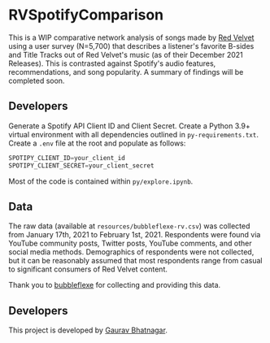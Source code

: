 # RVSpotifyComparison
This is a WIP comparative network analysis of songs made by [Red Velvet](https://en.wikipedia.org/wiki/Red_Velvet_(group)) using a user survey (N=5,700) that describes a listener's favorite B-sides and Title Tracks out of Red Velvet's music (as of their December 2021 Releases). This is contrasted against Spotify's audio features, recommendations, and song popularity. A summary of findings will be completed soon.

## Developers
Generate a Spotify API Client ID and Client Secret. Create a Python 3.9+ virtual environment with all dependencies outlined in `py-requirements.txt`. Create a `.env` file at the root and populate as follows:
```py
SPOTIPY_CLIENT_ID=your_client_id
SPOTIPY_CLIENT_SECRET=your_client_secret
```
Most of the code is contained within `py/explore.ipynb`.

## Data
The raw data (available at `resources/bubbleflexe-rv.csv`) was collected from January 17th, 2021 to February 1st, 2021. Respondents were found via YouTube community posts, Twitter posts, YouTube comments, and other social media methods. Demographics of respondents were not collected, but it can be reasonably assumed that most respondents range from casual to significant consumers of Red Velvet content.

Thank you to [bubbleflexe](https://www.youtube.com/channel/UCZYfSS5j4nnUrWQQPuKLVnA) for collecting and providing this data.

## Developers
This project is developed by [Gaurav Bhatnagar](https://github.com/mech-a/).
